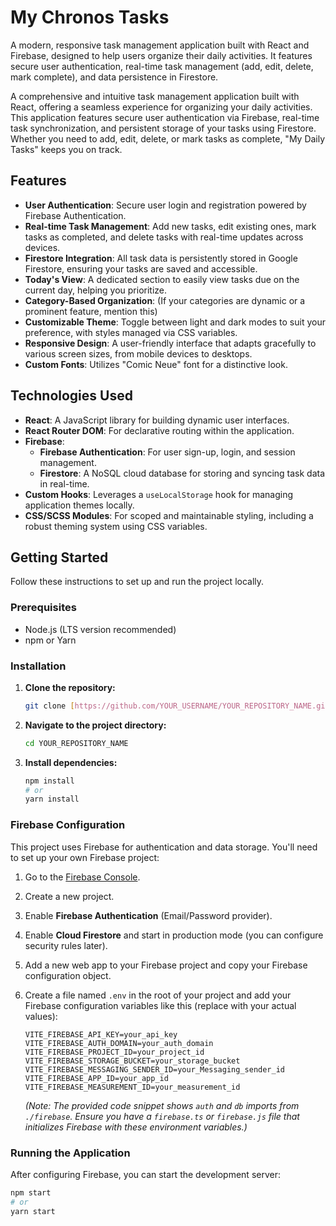 # My Chronos Tasks

A modern, responsive task management application built with React and Firebase, designed to help users organize their daily activities. It features secure user authentication, real-time task management (add, edit, delete, mark complete), and data persistence in Firestore.

A comprehensive and intuitive task management application built with React, offering a seamless experience for organizing your daily activities. This application features secure user authentication via Firebase, real-time task synchronization, and persistent storage of your tasks using Firestore. Whether you need to add, edit, delete, or mark tasks as complete, "My Daily Tasks" keeps you on track.

## Features

* **User Authentication**: Secure user login and registration powered by Firebase Authentication.
* **Real-time Task Management**: Add new tasks, edit existing ones, mark tasks as completed, and delete tasks with real-time updates across devices.
* **Firestore Integration**: All task data is persistently stored in Google Firestore, ensuring your tasks are saved and accessible.
* **Today's View**: A dedicated section to easily view tasks due on the current day, helping you prioritize.
* **Category-Based Organization**: (If your categories are dynamic or a prominent feature, mention this)
* **Customizable Theme**: Toggle between light and dark modes to suit your preference, with styles managed via CSS variables.
* **Responsive Design**: A user-friendly interface that adapts gracefully to various screen sizes, from mobile devices to desktops.
* **Custom Fonts**: Utilizes "Comic Neue" font for a distinctive look.

## Technologies Used

* **React**: A JavaScript library for building dynamic user interfaces.
* **React Router DOM**: For declarative routing within the application.
* **Firebase**:
    * **Firebase Authentication**: For user sign-up, login, and session management.
    * **Firestore**: A NoSQL cloud database for storing and syncing task data in real-time.
* **Custom Hooks**: Leverages a `useLocalStorage` hook for managing application themes locally.
* **CSS/SCSS Modules**: For scoped and maintainable styling, including a robust theming system using CSS variables.

## Getting Started

Follow these instructions to set up and run the project locally.

### Prerequisites

* Node.js (LTS version recommended)
* npm or Yarn

### Installation

1.  **Clone the repository:**
    ```bash
    git clone [https://github.com/YOUR_USERNAME/YOUR_REPOSITORY_NAME.git](https://github.com/YOUR_USERNAME/YOUR_REPOSITORY_NAME.git)
    ```
2.  **Navigate to the project directory:**
    ```bash
    cd YOUR_REPOSITORY_NAME
    ```
3.  **Install dependencies:**
    ```bash
    npm install
    # or
    yarn install
    ```

### Firebase Configuration

This project uses Firebase for authentication and data storage. You'll need to set up your own Firebase project:

1.  Go to the [Firebase Console](https://console.firebase.google.com/).
2.  Create a new project.
3.  Enable **Firebase Authentication** (Email/Password provider).
4.  Enable **Cloud Firestore** and start in production mode (you can configure security rules later).
5.  Add a new web app to your Firebase project and copy your Firebase configuration object.
6.  Create a file named `.env` in the root of your project and add your Firebase configuration variables like this (replace with your actual values):

    ```
    VITE_FIREBASE_API_KEY=your_api_key
    VITE_FIREBASE_AUTH_DOMAIN=your_auth_domain
    VITE_FIREBASE_PROJECT_ID=your_project_id
    VITE_FIREBASE_STORAGE_BUCKET=your_storage_bucket
    VITE_FIREBASE_MESSAGING_SENDER_ID=your_Messaging_sender_id
    VITE_FIREBASE_APP_ID=your_app_id
    VITE_FIREBASE_MEASUREMENT_ID=your_measurement_id
    ```
    *(Note: The provided code snippet shows `auth` and `db` imports from `./firebase`. Ensure you have a `firebase.ts` or `firebase.js` file that initializes Firebase with these environment variables.)*

### Running the Application

After configuring Firebase, you can start the development server:

```bash
npm start
# or
yarn start

